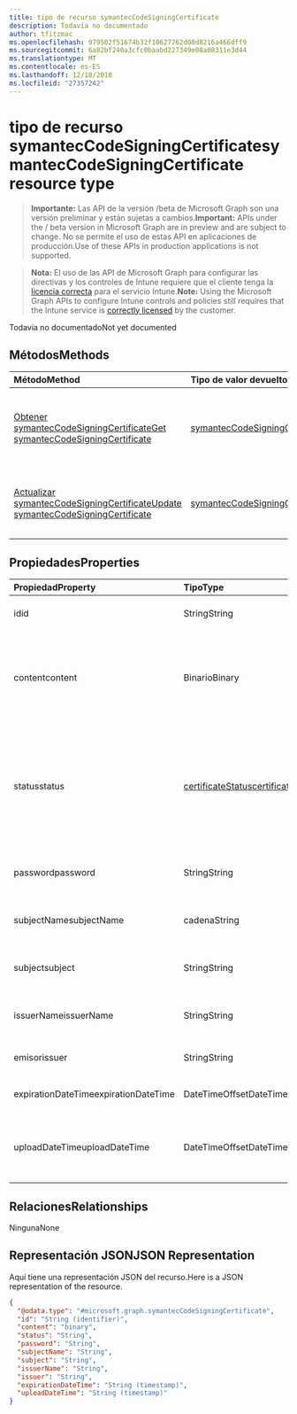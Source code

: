 ```yaml
---
title: tipo de recurso symantecCodeSigningCertificate
description: Todavía no documentado
author: tfitzmac
ms.openlocfilehash: 979502f51674b32f10627762d08d8216a466dff9
ms.sourcegitcommit: 6a82bf240a3cfc0baabd227349e08a08311e3d44
ms.translationtype: MT
ms.contentlocale: es-ES
ms.lasthandoff: 12/18/2018
ms.locfileid: "27357242"
---
```

# <a name="symanteccodesigningcertificate-resource-type"></a><span data-ttu-id="b29b3-103">tipo de recurso symantecCodeSigningCertificate</span><span class="sxs-lookup"><span data-stu-id="b29b3-103">symantecCodeSigningCertificate resource type</span></span>

> <span data-ttu-id="b29b3-104">**Importante:** Las API de la versión /beta de Microsoft Graph son una versión preliminar y están sujetas a cambios.</span><span class="sxs-lookup"><span data-stu-id="b29b3-104">**Important:** APIs under the / beta version in Microsoft Graph are in preview and are subject to change.</span></span> <span data-ttu-id="b29b3-105">No se permite el uso de estas API en aplicaciones de producción.</span><span class="sxs-lookup"><span data-stu-id="b29b3-105">Use of these APIs in production applications is not supported.</span></span>

> <span data-ttu-id="b29b3-106">**Nota:** El uso de las API de Microsoft Graph para configurar las directivas y los controles de Intune requiere que el cliente tenga la [licencia correcta](https://go.microsoft.com/fwlink/?linkid=839381) para el servicio Intune.</span><span class="sxs-lookup"><span data-stu-id="b29b3-106">**Note:** Using the Microsoft Graph APIs to configure Intune controls and policies still requires that the Intune service is [correctly licensed](https://go.microsoft.com/fwlink/?linkid=839381) by the customer.</span></span>

<span data-ttu-id="b29b3-107">Todavía no documentado</span><span class="sxs-lookup"><span data-stu-id="b29b3-107">Not yet documented</span></span>
## <a name="methods"></a><span data-ttu-id="b29b3-108">Métodos</span><span class="sxs-lookup"><span data-stu-id="b29b3-108">Methods</span></span>
|<span data-ttu-id="b29b3-109">Método</span><span class="sxs-lookup"><span data-stu-id="b29b3-109">Method</span></span>|<span data-ttu-id="b29b3-110">Tipo de valor devuelto</span><span class="sxs-lookup"><span data-stu-id="b29b3-110">Return Type</span></span>|<span data-ttu-id="b29b3-111">Descripción</span><span class="sxs-lookup"><span data-stu-id="b29b3-111">Description</span></span>|
|:---|:---|:---|
|[<span data-ttu-id="b29b3-112">Obtener symantecCodeSigningCertificate</span><span class="sxs-lookup"><span data-stu-id="b29b3-112">Get symantecCodeSigningCertificate</span></span>](../api/intune-apps-symanteccodesigningcertificate-get.md)|[<span data-ttu-id="b29b3-113">symantecCodeSigningCertificate</span><span class="sxs-lookup"><span data-stu-id="b29b3-113">symantecCodeSigningCertificate</span></span>](../resources/intune-apps-symanteccodesigningcertificate.md)|<span data-ttu-id="b29b3-114">Leer las propiedades y las relaciones del objeto [symantecCodeSigningCertificate](../resources/intune-apps-symanteccodesigningcertificate.md) .</span><span class="sxs-lookup"><span data-stu-id="b29b3-114">Read properties and relationships of the [symantecCodeSigningCertificate](../resources/intune-apps-symanteccodesigningcertificate.md) object.</span></span>|
|[<span data-ttu-id="b29b3-115">Actualizar symantecCodeSigningCertificate</span><span class="sxs-lookup"><span data-stu-id="b29b3-115">Update symantecCodeSigningCertificate</span></span>](../api/intune-apps-symanteccodesigningcertificate-update.md)|[<span data-ttu-id="b29b3-116">symantecCodeSigningCertificate</span><span class="sxs-lookup"><span data-stu-id="b29b3-116">symantecCodeSigningCertificate</span></span>](../resources/intune-apps-symanteccodesigningcertificate.md)|<span data-ttu-id="b29b3-117">Actualizar las propiedades de un objeto [symantecCodeSigningCertificate](../resources/intune-apps-symanteccodesigningcertificate.md) .</span><span class="sxs-lookup"><span data-stu-id="b29b3-117">Update the properties of a [symantecCodeSigningCertificate](../resources/intune-apps-symanteccodesigningcertificate.md) object.</span></span>|

## <a name="properties"></a><span data-ttu-id="b29b3-118">Propiedades</span><span class="sxs-lookup"><span data-stu-id="b29b3-118">Properties</span></span>
|<span data-ttu-id="b29b3-119">Propiedad</span><span class="sxs-lookup"><span data-stu-id="b29b3-119">Property</span></span>|<span data-ttu-id="b29b3-120">Tipo</span><span class="sxs-lookup"><span data-stu-id="b29b3-120">Type</span></span>|<span data-ttu-id="b29b3-121">Descripción</span><span class="sxs-lookup"><span data-stu-id="b29b3-121">Description</span></span>|
|:---|:---|:---|
|<span data-ttu-id="b29b3-122">id</span><span class="sxs-lookup"><span data-stu-id="b29b3-122">id</span></span>|<span data-ttu-id="b29b3-123">String</span><span class="sxs-lookup"><span data-stu-id="b29b3-123">String</span></span>|<span data-ttu-id="b29b3-124">La clave de la entidad.</span><span class="sxs-lookup"><span data-stu-id="b29b3-124">The key of the entity.</span></span>|
|<span data-ttu-id="b29b3-125">content</span><span class="sxs-lookup"><span data-stu-id="b29b3-125">content</span></span>|<span data-ttu-id="b29b3-126">Binario</span><span class="sxs-lookup"><span data-stu-id="b29b3-126">Binary</span></span>|<span data-ttu-id="b29b3-127">El certificado de firma de código de Symantec de Windows en el formato de datos sin procesar.</span><span class="sxs-lookup"><span data-stu-id="b29b3-127">The Windows Symantec Code-Signing Certificate in the raw data format.</span></span>|
|<span data-ttu-id="b29b3-128">status</span><span class="sxs-lookup"><span data-stu-id="b29b3-128">status</span></span>|[<span data-ttu-id="b29b3-129">certificateStatus</span><span class="sxs-lookup"><span data-stu-id="b29b3-129">certificateStatus</span></span>](../resources/intune-apps-certificatestatus.md)|<span data-ttu-id="b29b3-130">El estado de Cert aprovisiona o no configurado.</span><span class="sxs-lookup"><span data-stu-id="b29b3-130">The Cert Status Provisioned or not Provisioned.</span></span> <span data-ttu-id="b29b3-131">Los valores posibles son: `notProvisioned` y `provisioned`.</span><span class="sxs-lookup"><span data-stu-id="b29b3-131">Possible values are: `notProvisioned`, `provisioned`.</span></span>|
|<span data-ttu-id="b29b3-132">password</span><span class="sxs-lookup"><span data-stu-id="b29b3-132">password</span></span>|<span data-ttu-id="b29b3-133">String</span><span class="sxs-lookup"><span data-stu-id="b29b3-133">String</span></span>|<span data-ttu-id="b29b3-134">La contraseña requerida para el archivo .pfx.</span><span class="sxs-lookup"><span data-stu-id="b29b3-134">The Password required for .pfx file.</span></span>|
|<span data-ttu-id="b29b3-135">subjectName</span><span class="sxs-lookup"><span data-stu-id="b29b3-135">subjectName</span></span>|<span data-ttu-id="b29b3-136">cadena</span><span class="sxs-lookup"><span data-stu-id="b29b3-136">String</span></span>|<span data-ttu-id="b29b3-137">El nombre de sujeto para el certificado.</span><span class="sxs-lookup"><span data-stu-id="b29b3-137">The Subject Name for the cert.</span></span>|
|<span data-ttu-id="b29b3-138">subject</span><span class="sxs-lookup"><span data-stu-id="b29b3-138">subject</span></span>|<span data-ttu-id="b29b3-139">String</span><span class="sxs-lookup"><span data-stu-id="b29b3-139">String</span></span>|<span data-ttu-id="b29b3-140">El valor de asunto para el certificado.</span><span class="sxs-lookup"><span data-stu-id="b29b3-140">The Subject value for the cert.</span></span>|
|<span data-ttu-id="b29b3-141">issuerName</span><span class="sxs-lookup"><span data-stu-id="b29b3-141">issuerName</span></span>|<span data-ttu-id="b29b3-142">String</span><span class="sxs-lookup"><span data-stu-id="b29b3-142">String</span></span>|<span data-ttu-id="b29b3-143">El nombre para el certificado del emisor.</span><span class="sxs-lookup"><span data-stu-id="b29b3-143">The Issuer Name for the cert.</span></span>|
|<span data-ttu-id="b29b3-144">emisor</span><span class="sxs-lookup"><span data-stu-id="b29b3-144">issuer</span></span>|<span data-ttu-id="b29b3-145">String</span><span class="sxs-lookup"><span data-stu-id="b29b3-145">String</span></span>|<span data-ttu-id="b29b3-146">El valor de emisor para el certificado.</span><span class="sxs-lookup"><span data-stu-id="b29b3-146">The Issuer value for the cert.</span></span>|
|<span data-ttu-id="b29b3-147">expirationDateTime</span><span class="sxs-lookup"><span data-stu-id="b29b3-147">expirationDateTime</span></span>|<span data-ttu-id="b29b3-148">DateTimeOffset</span><span class="sxs-lookup"><span data-stu-id="b29b3-148">DateTimeOffset</span></span>|<span data-ttu-id="b29b3-149">La fecha de caducidad del certificado.</span><span class="sxs-lookup"><span data-stu-id="b29b3-149">The Cert Expiration Date.</span></span>|
|<span data-ttu-id="b29b3-150">uploadDateTime</span><span class="sxs-lookup"><span data-stu-id="b29b3-150">uploadDateTime</span></span>|<span data-ttu-id="b29b3-151">DateTimeOffset</span><span class="sxs-lookup"><span data-stu-id="b29b3-151">DateTimeOffset</span></span>|<span data-ttu-id="b29b3-152">El tipo del certificado de firma de código como Symantec Cert.</span><span class="sxs-lookup"><span data-stu-id="b29b3-152">The Type of the CodeSigning Cert as Symantec Cert.</span></span>|

## <a name="relationships"></a><span data-ttu-id="b29b3-153">Relaciones</span><span class="sxs-lookup"><span data-stu-id="b29b3-153">Relationships</span></span>
<span data-ttu-id="b29b3-154">Ninguna</span><span class="sxs-lookup"><span data-stu-id="b29b3-154">None</span></span>
## <a name="json-representation"></a><span data-ttu-id="b29b3-155">Representación JSON</span><span class="sxs-lookup"><span data-stu-id="b29b3-155">JSON Representation</span></span>
<span data-ttu-id="b29b3-156">Aquí tiene una representación JSON del recurso.</span><span class="sxs-lookup"><span data-stu-id="b29b3-156">Here is a JSON representation of the resource.</span></span>
<!-- {
  "blockType": "resource",
  "keyProperty": "id",
  "@odata.type": "microsoft.graph.symantecCodeSigningCertificate"
}
-->
``` json
{
  "@odata.type": "#microsoft.graph.symantecCodeSigningCertificate",
  "id": "String (identifier)",
  "content": "binary",
  "status": "String",
  "password": "String",
  "subjectName": "String",
  "subject": "String",
  "issuerName": "String",
  "issuer": "String",
  "expirationDateTime": "String (timestamp)",
  "uploadDateTime": "String (timestamp)"
}
```





